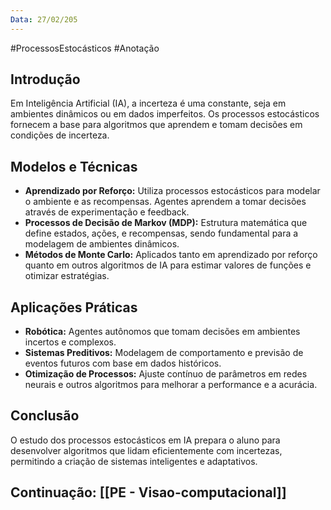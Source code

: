 ```yaml
---
Data: 27/02/205
---
```

#ProcessosEstocásticos  #Anotação 
## Introdução
Em Inteligência Artificial (IA), a incerteza é uma constante, seja em ambientes dinâmicos ou em dados imperfeitos. Os processos estocásticos fornecem a base para algoritmos que aprendem e tomam decisões em condições de incerteza.

## Modelos e Técnicas
- **Aprendizado por Reforço:** Utiliza processos estocásticos para modelar o ambiente e as recompensas. Agentes aprendem a tomar decisões através de experimentação e feedback.
- **Processos de Decisão de Markov (MDP):** Estrutura matemática que define estados, ações, e recompensas, sendo fundamental para a modelagem de ambientes dinâmicos.
- **Métodos de Monte Carlo:** Aplicados tanto em aprendizado por reforço quanto em outros algoritmos de IA para estimar valores de funções e otimizar estratégias.

## Aplicações Práticas
- **Robótica:** Agentes autônomos que tomam decisões em ambientes incertos e complexos.
- **Sistemas Preditivos:** Modelagem de comportamento e previsão de eventos futuros com base em dados históricos.
- **Otimização de Processos:** Ajuste contínuo de parâmetros em redes neurais e outros algoritmos para melhorar a performance e a acurácia.

## Conclusão
O estudo dos processos estocásticos em IA prepara o aluno para desenvolver algoritmos que lidam eficientemente com incertezas, permitindo a criação de sistemas inteligentes e adaptativos.

## Continuação: [[PE - Visao-computacional]]